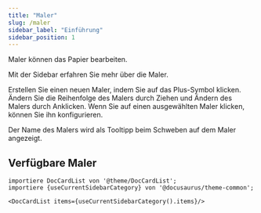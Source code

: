 ```yaml
---
title: "Maler"
slug: /maler
sidebar_label: "Einführung"
sidebar_position: 1
---
```



Maler können das Papier bearbeiten.

Mit der Sidebar erfahren Sie mehr über die Maler.

Erstellen Sie einen neuen Maler, indem Sie auf das Plus-Symbol klicken. Ändern Sie die Reihenfolge des Malers durch Ziehen und Ändern des Malers durch Anklicken. Wenn Sie auf einen ausgewählten Maler klicken, können Sie ihn konfigurieren.

Der Name des Malers wird als Tooltipp beim Schweben auf dem Maler angezeigt.

## Verfügbare Maler

```mdx-code-block
importiere DocCardList von '@theme/DocCardList';
importiere {useCurrentSidebarCategory} von '@docusaurus/theme-common';

<DocCardList items={useCurrentSidebarCategory().items}/>
```
